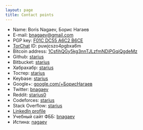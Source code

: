 ```yaml
---
layout: page
title: Contact points
---
```


 * Name: Boris Nagaev, Борис Нагаев
 * E-mail: [bnagaev@gmail.com][mail]
 * PGP key: [F01C DC55 A6C2 B6CE](/A6C2B6CE.asc)
 * [TorChat][torchat] ID: puwjcszo4pgbxa6m
 * Bitcoin address: [1CsfihQGy5kg3nnTJLzfmNDiPGqiQgdeMz][bitcoin]
 * Github: [starius][github]
 * Bitbucket: [starius][bitbucket]
 * Хабрахабр: [starius][habr]
 * Тостер: [starius][toster]
 * Keybase: [starius][keybase]
 * Google+: [google.com/+БорисНагаев][google]
 * Twitter: [bnagaev][twitter]
 * Reddit: [starius0][reddit]
 * Codeforces: [starius][codeforces]
 * Stack Overflow: [starius][stackoverflow]
 * [LinkedIn profile][linkedin]
 * Учебный сайт ФББ: [bnagaev][kodomo]
 * Истина: [nagaev][istina]

[mail]: mailto:bnagaev@gmail.com
[torchat]: https://github.com/prof7bit/TorChat/downloads
[bitcoin]: https://blockchain.info/address/1CsfihQGy5kg3nnTJLzfmNDiPGqiQgdeMz
[github]: https://github.com/starius
[bitbucket]: https://bitbucket.org/starius/
[habr]: http://habrahabr.ru/users/starius/
[toster]: http://toster.ru/user/starius/
[keybase]: https://keybase.io/starius
[google]: https://google.com/+БорисНагаев
[twitter]: https://twitter.com/bnagaev
[reddit]: https://reddit.com/user/starius0
[codeforces]: http://codeforces.com/profile/starius
[stackoverflow]: http://stackoverflow.com/users/1293417/starius
[linkedin]: https://www.linkedin.com/pub/nagaev-boris/a4/738/570
[kodomo]: http://kodomo.fbb.msu.ru/~bnagaev/
[istina]: https://istina.msu.ru/profile/nagaev/
